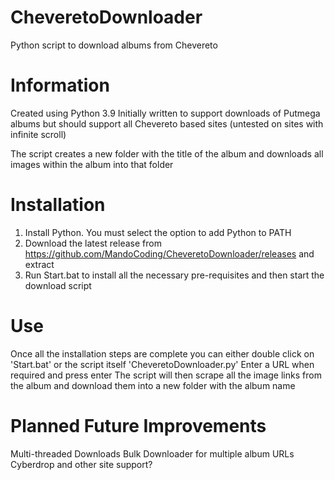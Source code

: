 # CheveretoDownloader
Python script to download albums from Chevereto


# Information
Created using Python 3.9
Initially written to support downloads of Putmega albums but should support all Chevereto based sites (untested on sites with infinite scroll)

The script creates a new folder with the title of the album and downloads all images within the album into that folder


# Installation
1. Install Python. You must select the option to add Python to PATH
2. Download the latest release from https://github.com/MandoCoding/CheveretoDownloader/releases and extract
3. Run Start.bat to install all the necessary pre-requisites and then start the download script


# Use
Once all the installation steps are complete you can either double click on 'Start.bat' or the script itself 'CheveretoDownloader.py'
Enter a URL when required and press enter
The script will then scrape all the image links from the album and download them into a new folder with the album name 


# Planned Future Improvements
Multi-threaded Downloads
Bulk Downloader for multiple album URLs
Cyberdrop and other site support?
